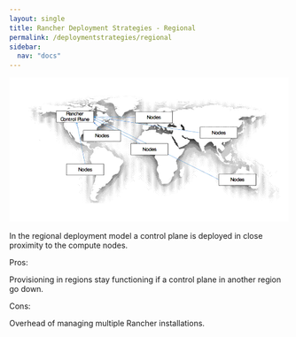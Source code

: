 ```yaml
---
layout: single
title: Rancher Deployment Strategies - Regional
permalink: /deploymentstrategies/regional
sidebar:
  nav: "docs"
---
```

<p><img src="../media/image2.gif" width="624" height="261" /></p>
<p>In the regional deployment model a control plane is deployed in close proximity to the compute nodes.</p>
<p>Pros:</p>
<p>Provisioning in regions stay functioning if a control plane in another region go down.</p>
<p>Cons:</p>
<p>Overhead of managing multiple Rancher installations.</p>